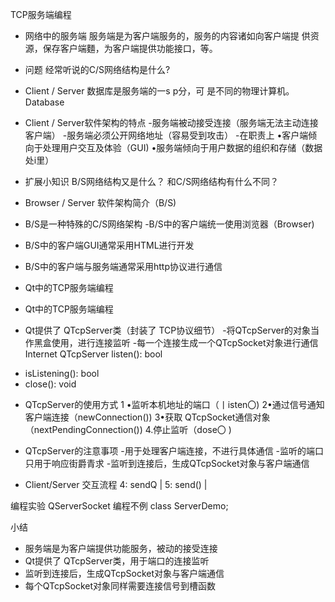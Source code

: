 TCP服务端编程

- 网络中的服务端
服务端是为客户端服务的，服务的内容诸如向客户端提
供资源，保存客户端麵，为客户端提供功能接口，等。


- 问题
经常听说的C/S网络结构是什么?


-  Client / Server
数据库是服务端的一s p分，可
是不同的物理计算机。
Database


-  Client / Server软件架构的特点
-服务端被动接受连接（服务端无法主动连接客户端）
-服务端必须公开网络地址（容易受到攻击）
-在职责上
•客户端倾向于处理用户交互及体验（GUI)
•服务端倾向于用户数据的组织和存储（数据处i里）


- 扩展小知识
B/S网络结构又是什么？
和C/S网络结构有什么不同？


-  Browser / Server 软件架构简介（B/S)
- B/S是一种特殊的C/S网络架构
-B/S中的客户端统一使用浏览器（Browser)
- B/S中的客户端GUI通常采用HTML进行开发
- B/S中的客户端与服务端通常采用http协议进行通信


-  Qt中的TCP服务端编程


-  Qt中的TCP服务端编程
- Qt提供了 QTcpServer类（封装了 TCP协议细节）
-将QTcpServer的对象当作黑盒使用，进行连接监听
-每一个连接生成一个QTcpSocket对象进行通信
Internet
QTcpServer
listen(): bool
+ isListening(): bool
+ close(): void


-  QTcpServer的使用方式
1 •监听本机地址的端口（丨isten〇)
2•通过信号通知客户端连接（newConnection())
3•获取 QTcpSocket通信对象（nextPendingConnection())
4.停止监听（dose〇 )


-  QTcpServer的注意事项
-用于处理客户端连接，不进行具体通信
-监听的端口只用于响应街爵青求
-监听到连接后，生成QTcpSocket对象与客户端通信


-  Client/Server 交互流程
4: sendQ |
5: send() |


编程实验 QServerSocket 编程不例 class ServerDemo;


小结
- 服务端是为客户端提供功能服务，被动的接受连接
-  Qt提供了 QTcpServer类，用于端口的连接监听
- 监听到连接后，生成QTcpSocket对象与客户端通信
- 每个QTcpSocket对象同样需要连接信号到槽函数